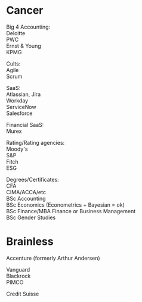 # Cancer

Big 4 Accounting: <br>
Deloitte<br>
PWC<br>
Ernst & Young <br>
KPMG <br>

Cults: <br>
Agile <br>
Scrum <br>

SaaS: <br>
Atlassian, Jira<br>
Workday<br>
ServiceNow<br>
Salesforce<br>

Financial SaaS: <br>
Murex<br>

Rating/Rating agencies: <br>
Moody's<br>
S&P<br>
Fitch <br>
ESG <br>

Degrees/Certificates: <br>
CFA <br>
CIMA/ACCA/etc<br>
BSc Accounting <br>
BSc Economics (Econometrics + Bayesian = ok)<br>
BSc Finance/MBA Finance or Business Management <br>
BSc Gender Studies <br>

# Brainless<br>
Accenture (formerly Arthur Andersen)<br>

Vanguard<br>
Blackrock<br>
PIMCO<br>

Credit Suisse <br>
